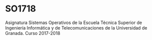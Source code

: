 # SO1718
Asignatura Sistemas Operativos de la Escuela Técnica Superior de Ingeniería Informática y 
de Telecomunicaciones de la Universidad de Granada. Curso 2017-2018
